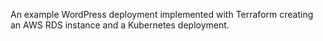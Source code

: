 An example WordPress deployment implemented with Terraform creating an AWS RDS instance and a Kubernetes deployment.